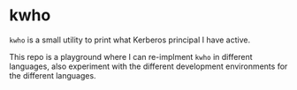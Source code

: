 # kwho

`kwho` is a small utility to print what Kerberos principal I have active.

This repo is a playground where I can re-implment `kwho` in different languages, also experiment with the different development environments for the different languages.
